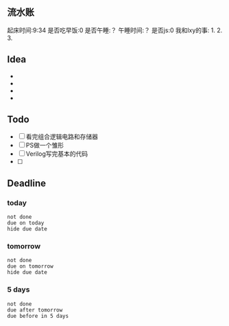 ## 流水账
起床时间:9:34
是否吃早饭:0
是否午睡:？
午睡时间:？
是否js:0
我和lxy的事: 
1. 
2. 
3. 

## Idea
- 
- 
- 
- 

## Todo
- [ ] 看完组合逻辑电路和存储器
- [ ] PS做一个雏形
- [ ] Verilog写完基本的代码
- [ ] 

## Deadline
### today
```tasks
not done
due on today
hide due date
```
### tomorrow
```tasks
not done
due on tomorrow
hide due date
```
### 5 days
```tasks
not done
due after tomorrow
due before in 5 days
```
